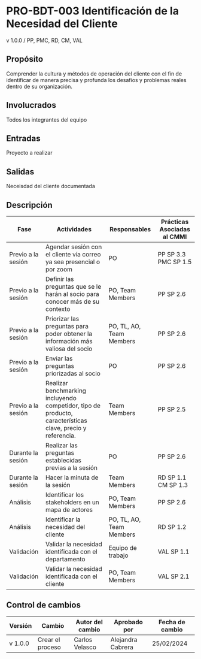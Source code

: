 # PRO-BDT-003 Identificación de la Necesidad del Cliente

v 1.0.0 / PP, PMC, RD, CM, VAL

## Propósito

Comprender la cultura y métodos de operación del cliente con el fin de identificar de manera precisa y profunda los desafíos y problemas reales dentro de su organización.

## Involucrados

Todos los integrantes del equipo

## Entradas

Proyecto a realizar

## Salidas

Neceisdad del cliente documentada

## Descripción

| Fase               | Actividades                                                                                                | Responsables             | Prácticas Asociadas al CMMI |
| ------------------ | ---------------------------------------------------------------------------------------------------------- | ------------------------ | --------------------------- |
| Previo a la sesión | Agendar sesión con el cliente vía correo ya sea presencial o por zoom                                      | PO                       | PP SP 3.3 <br/> PMC SP 1.5  |
| Previo a la sesión | Definir las preguntas que se le harán al socio para conocer más de su contexto                             | PO, Team Members         | PP SP 2.6                   |
| Previo a la sesión | Priorizar las preguntas para poder obtener la información más valiosa del socio                            | PO, TL, AO, Team Members | PP SP 2.6                   |
| Previo a la sesión | Enviar las preguntas priorizadas al socio                                                                  | PO                       | PP SP 2.6                   |
| Previo a la sesión | Realizar benchmarking incluyendo competidor, tipo de producto, características clave, precio y referencia. | Team Members             | PP SP 2.5                   |
| Durante la sesión  | Realizar las preguntas establecidas previas a la sesión                                                    | PO                       | PP SP 2.6                   |
| Durante la sesión  | Hacer la minuta de la sesión                                                                               | Team Members             | RD SP 1.1 <br/> CM SP 1.3   |
| Análisis           | Identificar los stakeholders en un mapa de actores                                                         | PO, Team Members         | PP SP 2.6                   |
| Análisis           | Identificar la necesidad del cliente                                                                       | PO, TL, AO, Team Members | RD SP 1.2                   |
| Validación         | Validar la necesidad identificada con el departamento                                                      | Equipo de trabajo        | VAL SP 1.1                  |
| Validación         | Validar la necesidad identificada con el cliente                                                           | PO, Team Members         | VAL SP 2.1                  |

## Control de cambios

| Versión | Cambio           | Autor del cambio | Aprobado por      | Fecha de cambio |
| ------- | ---------------- | ---------------- | ----------------- | --------------- |
| v 1.0.0 | Crear el proceso | Carlos Velasco   | Alejandra Cabrera | 25/02/2024      |
